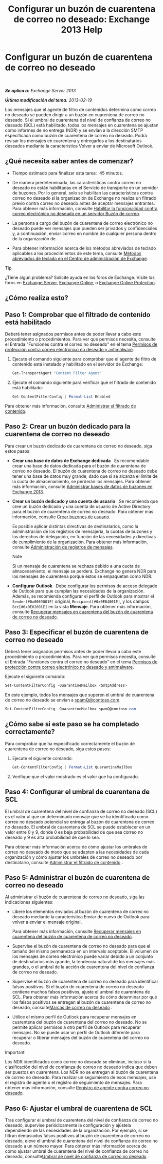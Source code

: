 ﻿---
title: 'Configurar un buzón de cuarentena de correo no deseado: Exchange 2013 Help'
TOCTitle: Configurar un buzón de cuarentena de correo no deseado
ms:assetid: 907d2f90-2a62-4d59-a4cf-945fef2e963f
ms:mtpsurl: https://technet.microsoft.com/es-es/library/Bb123746(v=EXCHG.150)
ms:contentKeyID: 49895777
ms.date: 05/22/2018
mtps_version: v=EXCHG.150
ms.translationtype: MT
---

# Configurar un buzón de cuarentena de correo no deseado

 

_**Se aplica a:** Exchange Server 2013_

_**Última modificación del tema:** 2013-02-19_

Los mensajes que el agente de filtro de contenidos determina como correo no deseado se pueden dirigir a un buzón en cuarentena de correo no deseado. Si el umbral de cuarentena del nivel de confianza de correo no deseado (SCL) está habilitado, todos los mensajes en cuarentena se ajustan como informes de no entrega (NDR) y se envían a la dirección SMTP especificada como buzón de cuarentena de correo no deseado. Podrá revisar los mensajes en cuarentena y entregarlos a los destinatarios deseados mediante la característica Volver a enviar de Microsoft Outlook.

## ¿Qué necesita saber antes de comenzar?

  - Tiempo estimado para finalizar esta tarea:  45 minutos.

  - De manera predeterminada, las características contra correo no deseado no están habilitadas en el Servicio de transporte en un servidor de buzones. Por lo general, solo se habilitan las características contra correo no deseado si la organización de Exchange no realiza un filtrado previo contra correo no deseado antes de aceptar mensajes entrantes. Para obtener más información, consulte [Habilitar la funcionalidad contra correo electrónico no deseado en un servidor Buzón de correo](enable-anti-spam-functionality-on-mailbox-servers-exchange-2013-help.md).

  - La persona a cargo del buzón de cuarentena de correo electrónico no deseado puede ver mensajes que pueden ser privados y confidenciales y, a continuación, enviar correo en nombre de cualquier persona dentro de la organización de.

  - Para obtener información acerca de los métodos abreviados de teclado aplicables a los procedimientos de este tema, consulte [Métodos abreviados de teclado en el Centro de administración de Exchange](keyboard-shortcuts-in-the-exchange-admin-center-exchange-online-protection-help.md).


> [!TIP]  
> ¿Tiene algún problema? Solicite ayuda en los foros de Exchange. Visite los foros en <A href="https://go.microsoft.com/fwlink/p/?linkid=60612">Exchange Server</A>, <A href="https://go.microsoft.com/fwlink/p/?linkid=267542">Exchange Online</A>, o <A href="https://go.microsoft.com/fwlink/p/?linkid=285351">Exchange Online Protection</A>.



## ¿Cómo realiza esto?

## Paso 1: Comprobar que el filtrado de contenido está habilitado

Deberá tener asignados permisos antes de poder llevar a cabo este procedimiento o procedimientos. Para ver qué permisos necesita, consulte el Entrada "Funciones contra el correo no deseado" en el tema [Permisos de protección contra correo electrónico no deseado y antimalware](anti-spam-and-anti-malware-permissions-exchange-2013-help.md).

1.  Ejecute el comando siguiente para comprobar que el agente de filtro de contenido está instalado y habilitado en el servidor de Exchange:
    
    ```powershell
    Get-TransportAgent "Content Filter Agent"
    ```

2.  Ejecute el comando siguiente para verificar que el filtrado de contenido está habilitado:
    
    ```powershell
    Get-ContentFilterConfig | Format-List Enabled
    ```

Para obtener más información, consulte [Administrar el filtrado de contenido](manage-content-filtering-exchange-2013-help.md).

## Paso 2: Crear un buzón dedicado para la cuarentena de correo no deseado

Para crear un buzón dedicado de cuarentena de correo no deseado, siga estos pasos:

  - **Crear una base de datos de Exchange dedicada**   Es recomendable crear una base de datos dedicada para el buzón de cuarentena de correo no deseado. El buzón de cuarentena de correo no deseado debe tener una base de datos muy grande, dado que si se alcanza el límite de la cuota de almacenamiento, se perderán los mensajes. Para obtener más información, consulte [Administrar bases de datos de buzones en Exchange 2013](manage-mailbox-databases-in-exchange-2013-exchange-2013-help.md).

  - **Crear un buzón dedicado y una cuenta de usuario**   Se recomienda que cree un buzón dedicado y una cuenta de usuario de Active Directory para el buzón de cuarentena de correo no deseado. Para obtener más información, consulte [Crear buzones de usuario](create-user-mailboxes-exchange-2013-help.md).
    
    Es posible aplicar distintas directivas de destinatarios, como la administración de los registros de mensajería, la cuotas de buzones y los derechos de delegación, en función de las necesidades y directivas de cumplimiento de la organización. Para obtener más información, consulte [Administración de registros de mensajes](https://docs.microsoft.com/es-es/exchange/security-and-compliance/messaging-records-management/messaging-records-management).
    

    > [!NOTE]  
    > Si un mensaje de cuarentena se rechaza debido a una cuota de almacenamiento, el mensaje se perderá. Exchange no genera NDR para los mensajes de cuarentena porque éstos se empaquetan como NDR.



  - **Configurar Outlook**   Debe configurar los permisos de acceso delegado de Outlook para que cumplan las necesidades de la organización. Además, se recomienda configurar el perfil de Outlook para mostrar el `Sender[#0x0069001E]` original, `Recipient[#0x0E04001E]`, y los campos `Bcc[#0x0E02001E]` en la vista **Mensaje**. Para obtener más información, consulte [Recuperar mensajes en cuarentena del buzón de cuarentena de correo no deseado](release-quarantined-messages-from-the-spam-quarantine-mailbox-exchange-2013-help.md).

## Paso 3: Especificar el buzón de cuarentena de correo no deseado

Deberá tener asignados permisos antes de poder llevar a cabo este procedimiento o procedimientos. Para ver qué permisos necesita, consulte el Entrada "Funciones contra el correo no deseado" en el tema [Permisos de protección contra correo electrónico no deseado y antimalware](anti-spam-and-anti-malware-permissions-exchange-2013-help.md).

Ejecute el siguiente comando:

```powershell
Set-ContentFilterConfig -QuarantineMailbox <SmtpAddress>
```

En este ejemplo, todos los mensajes que superen el umbral de cuarentena de correo no deseado se envían a spamQ@contoso.com.

```powershell
Set-ContentFilterConfig -QuarantineMailbox spamQ@contoso.com
```

## ¿Cómo sabe si este paso se ha completado correctamente?

Para comprobar que ha especificado correctamente el buzón de cuarentena de correo no deseado, siga estos pasos:

1.  Ejecute el siguiente comando:
    
    ```powershell
    Get-ContentFilterConfig | Format-List QuarantineMailbox
    ```

2.  Verifique que el valor mostrado es el valor que ha configurado.

## Paso 4: Configurar el umbral de cuarentena de SCL

El umbral de cuarentena del nivel de confianza de correo no deseado (SCL) es el valor al que un determinado mensaje que se ha identificado como correo no deseado potencial se entrega al buzón de cuarentena de correo no deseado. El umbral de cuarentena de SCL se puede establecer en un valor entre 0 y 9, donde 0 es baja probabilidad de que sea correo no deseado y 9 es alta probabilidad de que lo sea.

Para obtener más información acerca de cómo ajustar los umbrales de correo no deseado de modo que se adapten a las necesidades de cada organización y cómo ajustar los umbrales de correo no deseado por destinatario, consulte [Administrar el filtrado de contenido](manage-content-filtering-exchange-2013-help.md) .

## Paso 5: Administrar el buzón de cuarentena de correo no deseado

Al administrar el buzón de cuarentena de correo no deseado, siga las indicaciones siguientes:

  - Libere los elementos enviados al buzón de cuarentena de correo no deseado mediante la característica Enviar de nuevo de Outlook para volver a enviar el mensaje original.
    
    Para obtener más información, consulte [Recuperar mensajes en cuarentena del buzón de cuarentena de correo no deseado](release-quarantined-messages-from-the-spam-quarantine-mailbox-exchange-2013-help.md).

  - Supervise el buzón de cuarentena de correo no deseado para que el tamaño del mismo permanezca en un intervalo aceptable. El volumen de los mensajes de correo electrónico puede variar debido a un conjunto de destinatarios más grande, la tendencia natural de los mensajes más grandes, o el umbral de la acción de cuarentena del nivel de confianza de correo no deseado.

  - Supervise el buzón de cuarentena de correo no deseado para identificar falsos positivos. Si el buzón de cuarentena de correo no deseado contiene muchos falsos positivos, ajuste el umbral de cuarentena de SCL. Para obtener más información acerca de cómo determinar por qué los falsos positivos se entregan al buzón de cuarentena de correo no deseado, consulte[Marcas de correo no deseado](anti-spam-stamps-exchange-2013-help.md) .

  - Utilice el mismo perfil de Outlook para recuperar mensajes en cuarentena del buzón de cuarentena del correo no deseado. No se permite aplicar permisos a otro perfil de Outlook para recuperar mensajes. No se puede usar un perfil de Outlook diferente para recuperar o liberar mensajes del buzón de cuarentena del correo no deseado.


> [!IMPORTANT]  
> Los NDR identificados como correo no deseado se eliminan, incluso si la clasificación del nivel de confianza de correo no deseado indica que deben ser puestos en cuarentena. Los NDR no se entregan al buzón de cuarentena de correo no deseado. Para realizar un seguimiento de esos mensajes, use el registro de agente o el registro de seguimiento de mensajes. Para obtener más información, consulte <A href="anti-spam-agent-logging-exchange-2013-help.md">Registro de agente contra correo no deseado</A>.

## Paso 6: Ajustar el umbral de cuarentena de SCL

Tras configurar el umbral de cuarentena del nivel de confianza de correo no deseado, supervise periódicamente la configuración y ajústela dependiendo de las necesidades de la organización. Por ejemplo, si se filtran demasiados falsos positivos al buzón de cuarentena de correo no deseado, eleve el umbral de cuarentena del nivel de confianza de correo no deseado a un número mayor. Para obtener más información acerca de cómo ajustar umbral de cuarentena del nivel de confianza de correo no deseado, consulte[Umbral de nivel de confianza de correo no deseado](spam-confidence-level-threshold-exchange-2013-help.md) .